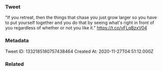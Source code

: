 ### Tweet
"If you retreat, then the things that chase you just grow larger so you have to put yourself together and you do that by seeing what's right in front of you regardless of whether or not you like it." https://t.co/vFLqBzxV04

### Metadata
Tweet ID: 1332185180757438464
Created At: 2020-11-27T04:51:12.000Z

### Related

